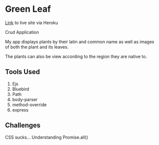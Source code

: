 # Green Leaf
[Link](https://fathomless-headland-48204.herokuapp.com/) to live site via Heroku

Crud Application

My app displays plants by their latin and common name as well as images of both the plant and its leaves.

The plants can also be view according to the region they are native to.

##  Tools Used

1. Ejs
2. Bluebird
3. Path
4. body-parser
5. method-override
6. express

## Challenges
CSS sucks...
Understanding Promise.all()
